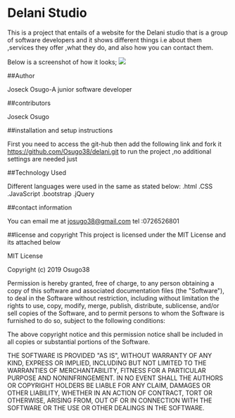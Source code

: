 # Delani Studio
This is a project that entails of a website for the Delani studio  that is a group of software developers  and it shows different things i.e about them ,services they offer ,what they do, and also how you can contact them.

Below is a screenshot of how it looks;
![](studio.jpg)


##Author

Joseck Osugo-A junior software developer

##contributors

Joseck Osugo

##installation and setup instructions

First you need to access the git-hub then add the following link and fork it https://github.com/Osugo38/delani.git to run the project ,no additional settings are needed just


##Technology  Used

Different languages were used in the same as stated below:
.html
.CSS
.JavaScript
.bootstrap
.jQuery


##contact information

You can email me at josugo38@gmail.com tel :0726526801

##license and copyright
This project is licensed under the MIT License and its attached below

MIT License

Copyright (c) 2019 Osugo38

Permission is hereby granted, free of charge, to any person obtaining a copy of this software and associated documentation files (the "Software"), to deal in the Software without restriction, including without limitation the rights to use, copy, modify, merge, publish, distribute, sublicense, and/or sell copies of the Software, and to permit persons to whom the Software is furnished to do so, subject to the following conditions:

The above copyright notice and this permission notice shall be included in all copies or substantial portions of the Software.

THE SOFTWARE IS PROVIDED "AS IS", WITHOUT WARRANTY OF ANY KIND, EXPRESS OR IMPLIED, INCLUDING BUT NOT LIMITED TO THE WARRANTIES OF MERCHANTABILITY, FITNESS FOR A PARTICULAR PURPOSE AND NONINFRINGEMENT. IN NO EVENT SHALL THE AUTHORS OR COPYRIGHT HOLDERS BE LIABLE FOR ANY CLAIM, DAMAGES OR OTHER LIABILITY, WHETHER IN AN ACTION OF CONTRACT, TORT OR OTHERWISE, ARISING FROM, OUT OF OR IN CONNECTION WITH THE SOFTWARE OR THE USE OR OTHER DEALINGS IN THE SOFTWARE.

